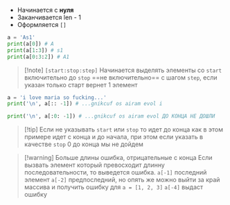 
- Начинается с **нуля**
- Заканчивается len - 1
- Оформляется `[]`
```python
a = 'As1'
print(a[0]) # A
print(a[1:3]) # s1
print(a[0:3:2]) # A1
```

> [!note] `[start:stop:step]`
> Начинается выделять элементы со `start` включительно до `stop`  ==не включительно== с шагом `step`, если указан только старт вернет 1 элемент

```python
a = 'i love maria so fucking...' 
print('\n', a[:: -1]) # ...gnikcuf os airam evol i

print('\n', a[:0: -1]) # ...gnikcuf os airam evol ДО КОНЦА НЕ ДОШЛИ

```

> [!tip] Если не указывать `start` или `stop` то идет до конца
> как в этом примере идет с конца и до начала, при этом если указать в качестве `stop` 0 до конца мы не дойдем

> [!warning] Больше длины ошибка, отрицательные с конца
> Если вызвать элемент который превосходит длинну последовательности, то выведется ошибка. `a[-1]` последний элемент `a[-2]` предпоследний, но опять же можно выйти за край массива и получить ошибку для `a = [1, 2, 3]`  `a[-4]` выдаст ошибку


